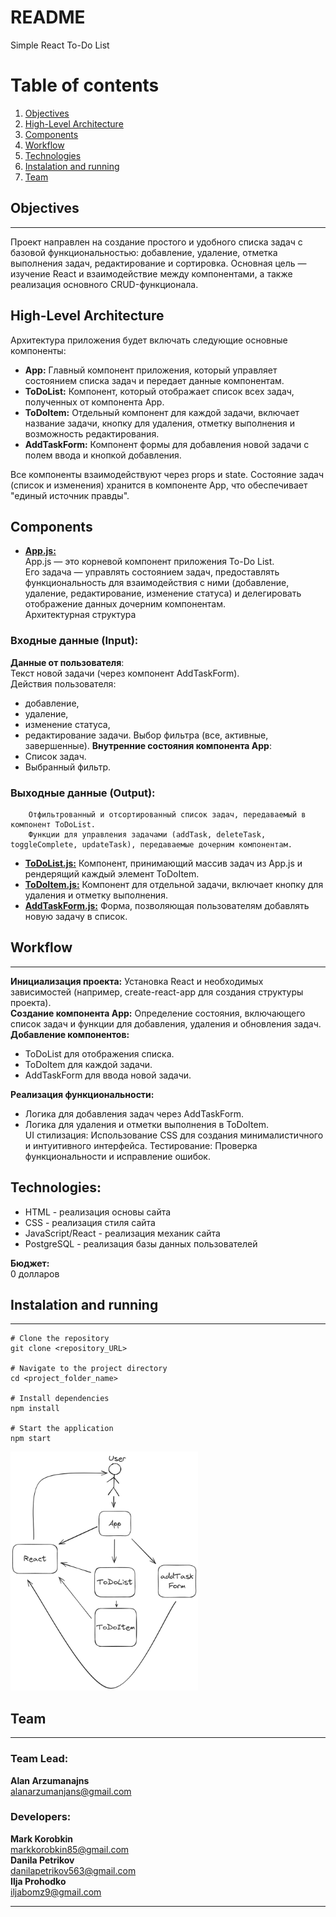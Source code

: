 # README #
Simple React To-Do List

# Table of contents

  1. [Objectives](#objectives)
  2. [High-Level Architecture](#high_level_arhitecture)
  3. [Components](#components)
  4. [Workflow](#workflow)
  5. [Technologies](#technologies)
  6. [Instalation and running ](#installation)
  7. [Team](#team)

## Objectives <a name="objectives"></a>
---
Проект направлен на создание простого и удобного списка задач с 
базовой функциональностью: добавление, удаление, отметка выполнения задач, редактирование и сортировка. 
Основная цель — изучение React и взаимодействие между компонентами, а также реализация основного CRUD-функционала.

## High-Level Architecture <a name="high_level_arhitecture"></a>

Архитектура приложения будет включать следующие основные компоненты:

- **App:** Главный компонент приложения, который управляет состоянием списка задач и передает данные компонентам.
- **ToDoList:** Компонент, который отображает список всех задач, полученных от компонента App.
- **ToDoItem:** Отдельный компонент для каждой задачи, включает название задачи, кнопку для удаления, отметку выполнения и возможность редактирования.
- **AddTaskForm:** Компонент формы для добавления новой задачи с полем ввода и кнопкой добавления.

Все компоненты взаимодействуют через props и state. Состояние задач (список и изменения) хранится в компоненте App, что обеспечивает "единый источник правды".
## Components <a name="components"></a>

- **<a href="to_do_list/src/App.js">App.js:</a>** <br>
App.js — это корневой компонент приложения To-Do List.  <br>
Его задача — управлять состоянием задач, предоставлять функциональность для взаимодействия с ними (добавление, удаление, редактирование, изменение статуса) и делегировать отображение данных дочерним компонентам. <br>
Архитектурная структура

### Входные данные (Input): <br>
**Данные от пользователя**: <br>
Текст новой задачи (через компонент AddTaskForm). <br>
Действия пользователя: <br>
  - добавление, 
  - удаление,
  - изменение статуса,
  - редактирование задачи.
Выбор фильтра (все, активные, завершенные).
**Внутренние состояния компонента App**:
  - Список задач.
  - Выбранный фильтр.

### Выходные данные (Output):
        Отфильтрованный и отсортированный список задач, передаваемый в компонент ToDoList.
        Функции для управления задачами (addTask, deleteTask, toggleComplete, updateTask), передаваемые дочерним компонентам.
- **<a href="to_do_list/src/components/ToDoList.js">ToDoList.js:</a>** Компонент, принимающий массив задач из App.js и рендерящий каждый элемент ToDoItem.
- **<a href="to_do_list/src/components/ToDoItem.js">ToDoItem.js:</a>** Компонент для отдельной задачи, включает кнопку для удаления и отметку выполнения.
- **<a href="to_do_list/src/components/AddTaskForm.js">AddTaskForm.js:</a>** Форма, позволяющая пользователям добавлять новую задачу в список.

## Workflow <a name="workflow"></a>

---

**Инициализация проекта:** Установка React и необходимых зависимостей (например, create-react-app для создания структуры проекта). <br>
**Создание компонента App:** Определение состояния, включающего список задач и функции для добавления, удаления и обновления задач.<br>
**Добавление компонентов:** <br>

- ToDoList для отображения списка. <br>
- ToDoItem для каждой задачи. <br>
- AddTaskForm для ввода новой задачи.<br>

**Реализация функциональности:** <br>

- Логика для добавления задач через AddTaskForm. <br>
- Логика для удаления и отметки выполнения в ToDoItem. <br>
    UI стилизация: Использование CSS для создания минималистичного и интуитивного интерфейса.
    Тестирование: Проверка функциональности и исправление ошибок.

## Technologies: <a name="technologies"></a>

- HTML - реализация основы сайта <br>
- CSS - реализация стиля сайта <br>
- JavaScript/React - реализация механик сайта <br>
- PostgreSQL - реализация базы данных пользователей

**Бюджет:** <br>
0 долларов

## Instalation and running <a name="installation"></a>
---
```shell
# Clone the repository
git clone <repository_URL>

# Navigate to the project directory
cd <project_folder_name>

# Install dependencies
npm install

# Start the application
npm start
```

<img src="img/HL_Arhitecture.excalidraw.png" alt="High level arhitecture image" width="300px">

## Team <a name="team"></a>
---
### Team Lead:
**Alan Arzumanajns** <br>
alanarzumanjans@gmail.com 

### Developers:

**Mark Korobkin** <br>
markkorobkin85@gmail.com <br>
**Danila Petrikov** <br>
danilapetrikov563@gmail.com <br>
**Ilja Prohodko** <br>
iljabomz9@gmail.com

---